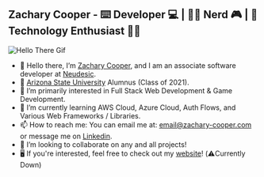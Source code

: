 ## Zachary Cooper - ⌨️ Developer 💻 | 🦸‍♂️ Nerd 🎮 | 💾 Technology Enthusiast 👨‍💻
![Hello There Gif](https://media.giphy.com/media/Nx0rz3jtxtEre/giphy.gif)
- 👋 Hello there, I’m [Zachary Cooper](https://www.linkedin.com/in/zachary-cooper-92b2a5159/), and I am an associate software developer at [Neudesic](https://www.neudesic.com/).
- 🔱 [Arizona State University](https://www.asu.edu/) Alumnus (Class of 2021).
- 💖 I’m primarily interested in Full Stack Web Development & Game Development.
- 📖 I’m currently learning AWS Cloud, Azure Cloud, Auth Flows, and Various Web Frameworks / Libraries.
- 📫 How to reach me: You can email me at: email@zachary-cooper.com or message me on [Linkedin](https://www.linkedin.com/in/zachary-cooper-92b2a5159/).
- 🤝 I’m looking to collaborate on any and all projects!
- 🖥️ If you're interested, feel free to check out my [website](https://zachary-cooper.com)! (⚠️Currently Down)
